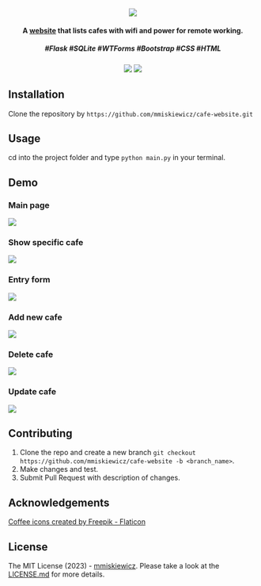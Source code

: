 <h1 align="center">
  <img src=https://user-images.githubusercontent.com/32812860/219943476-868af758-432c-4f22-9851-bb02ee8cb906.png></img>
  </h1>

<h4 align="center">
A <a href="https://cafe-website.onrender.com/">website</a> that lists cafes with wifi and power for remote working. 
  </h4>
  
  <h5 align="center">
  #Flask #SQLite #WTForms #Bootstrap #CSS #HTML
  </h5>
  
<h5 align="center">
    <img src=https://img.shields.io/github/repo-size/mmiskiewicz/cafe-website></img>
  <img src=https://img.shields.io/github/issues-raw/mmiskiewicz/cafe-website></img>
  </h5>
 
## Installation

Clone the repository by `https://github.com/mmiskiewicz/cafe-website.git`

## Usage

cd into the project folder and type `python main.py` in your terminal.

## Demo

<p align="center">
<h3>Main page</h3>
<img src=https://user-images.githubusercontent.com/32812860/219943816-c12543fb-3e8b-4991-9ee4-976b625c617e.png></img>
<h3>Show specific cafe</h3>
<img src=https://user-images.githubusercontent.com/32812860/219943842-15225b41-48cc-4ebc-9f96-78a3a7e3f32a.png></img>
<h3>Entry form</h3>
<img src=https://user-images.githubusercontent.com/32812860/219943862-1dca328a-af10-4745-9ee0-3c9b8878e940.png></img>
<h3>Add new cafe</h3>
<img src=https://user-images.githubusercontent.com/32812860/219944311-09211b43-cb7b-4b4e-ac0c-9ddd43f09c35.gif></img>
<h3>Delete cafe</h3>
<img src=https://user-images.githubusercontent.com/32812860/219944338-4c70b6ff-e5c2-4890-b5fa-493983be0e02.gif></img>
<h3>Update cafe</h3>
<img src=https://user-images.githubusercontent.com/32812860/219944361-3cae044e-a1de-44ef-b83b-53b0accb4ae3.gif></img>
</p>

## Contributing

1. Clone the repo and create a new branch `git checkout https://github.com/mmiskiewicz/cafe-website -b <branch_name>`.
2. Make changes and test.
3. Submit Pull Request with description of changes.

## Acknowledgements

<a href="https://www.flaticon.com/free-icons/coffee" title="coffee icons">Coffee icons created by Freepik - Flaticon</a>

## License

The MIT License (2023) - <a href="https://github.com/mmiskiewicz">mmiskiewicz</a>. Please take a look at the <a href="https://github.com/mmiskiewicz/cafe-website/blob/main/LICENSE.md">LICENSE.md</a> for more details.

